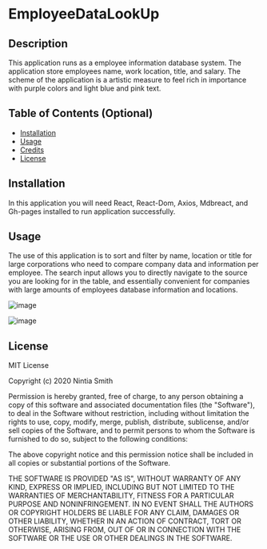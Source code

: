 # EmployeeDataLookUp

## Description 

This application runs as a employee information database system. The application store employees name, work location, title, and salary. The scheme of the application is a artistic measure to feel rich in importance with purple colors and light blue and pink text.  

## Table of Contents (Optional)

* [Installation](#installation)
* [Usage](#usage)
* [Credits](#credits)
* [License](#license)


## Installation

In this application you will need React, React-Dom, Axios, Mdbreact, and Gh-pages installed to run application successfully. 


## Usage 
The use of this application is to sort and filter by name, location or title for large corporations who need to compare company data and information per employee. The search input allows you to directly navigate to the source you are looking for in the table, and essentially convenient for companies with large amounts of employees database information and locations.

![image](https://user-images.githubusercontent.com/65423204/97635503-da0b4200-1a0d-11eb-9c9b-f698cc02faf7.png)

![image](https://user-images.githubusercontent.com/65423204/97635667-19d22980-1a0e-11eb-962e-21dfc894aed1.png)

## License
MIT License

Copyright (c) 2020 Nintia Smith

Permission is hereby granted, free of charge, to any person obtaining a copy
of this software and associated documentation files (the "Software"), to deal
in the Software without restriction, including without limitation the rights
to use, copy, modify, merge, publish, distribute, sublicense, and/or sell
copies of the Software, and to permit persons to whom the Software is
furnished to do so, subject to the following conditions:

The above copyright notice and this permission notice shall be included in all
copies or substantial portions of the Software.

THE SOFTWARE IS PROVIDED "AS IS", WITHOUT WARRANTY OF ANY KIND, EXPRESS OR
IMPLIED, INCLUDING BUT NOT LIMITED TO THE WARRANTIES OF MERCHANTABILITY,
FITNESS FOR A PARTICULAR PURPOSE AND NONINFRINGEMENT. IN NO EVENT SHALL THE
AUTHORS OR COPYRIGHT HOLDERS BE LIABLE FOR ANY CLAIM, DAMAGES OR OTHER
LIABILITY, WHETHER IN AN ACTION OF CONTRACT, TORT OR OTHERWISE, ARISING FROM,
OUT OF OR IN CONNECTION WITH THE SOFTWARE OR THE USE OR OTHER DEALINGS IN THE
SOFTWARE.
